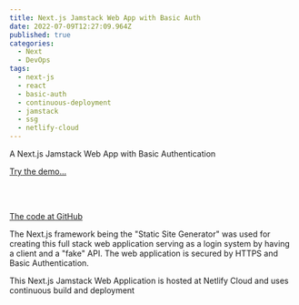 ```yaml
---
title: Next.js Jamstack Web App with Basic Auth
date: 2022-07-09T12:27:09.964Z
published: true
categories:
  - Next
  - DevOps
tags:
  - next-js
  - react
  - basic-auth
  - continuous-deployment
  - jamstack
  - ssg
  - netlify-cloud
---
```

A Next.js Jamstack Web App with Basic Authentication

<a href="https://psonextjsone.netlify.app/" target="_blank">Try the demo...</a>

<br /><br />

<a href="https://github.com/persteenolsen/next-js-basic-auth" target="_blank">The code at GitHub</a>

The Next.js framework being the "Static Site Generator" was used for creating this full stack web application serving as a login system by having a client and a "fake" API. The web application is secured by HTTPS and Basic Authentication.

This Next.js Jamstack Web Application is hosted at Netlify Cloud and uses continuous build and deployment